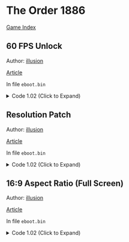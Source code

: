 # The Order 1886

[Game Index](README.md#games)

## 60 FPS Unlock

Author: [illusion](https://twitter.com/illusion0002)

[Article](https://illusion0001.github.io/patches/2021/06/27/oodle-res-framerate-patches/)

In file `eboot.bin`

<details>
<summary>Code 1.02 (Click to Expand)</summary>

```
0x4547C4 01

# screen flip mode
0x87C1F7 # dword valid are 1-6
         # see notes below

# notes
# according to the re work at gpcs4
# https://github.com/Inori/GPCS4/blob/2cb81156a1a1fd914a46fbd99cecddd6f93e7dfd/GPCS4/SceModules/SceVideoOut/sce_videoout_types.h#L115-L123
# mode 2 is pretty much flip as soon as possible, or vsync off with eye sore screen tearing
# default is 3 which i guess is double buffered vsync
# it would be good if triple buffering worked here
# as it allows for 40-60 fps and not hard locking to 30-40 all the time
# on base hw.
# r13d loads into edx, which i think is param for SubmitFlip.
```

</details>

## Resolution Patch

Author: [illusion](https://twitter.com/illusion0002)

[Article](https://illusion0001.github.io/patches/2021/06/27/oodle-res-framerate-patches/)

In file `eboot.bin`

<details>
<summary>Code 1.02 (Click to Expand)</summary>

```
# launch param -use720p
# "Use 720p resolution in fullscreen mode"
# SDK limits not letting us go below 720p.

0x450EF5 75

# For 16:9 to work; 1080p will cause visual issues
# 900p or below is a must.
# 720p doesn't need additional changes.
# 1280x720 -> 1600x900

0x450EF5 75

0x450EFD 40 06 00 00

0x450F07 84 03 00 00

# launch param -use4k
# "Use 4K resolution in fullscreen mode"
# SDK limits might come back to haunt us.
# 0x450F7E 75
# This doesn't work, SDK does not allow buffers to be created larger than
# 1920x1080
```

</details>

## 16:9 Aspect Ratio (Full Screen)

Author: [illusion](https://twitter.com/illusion0002)

[Article](https://illusion0001.github.io/patches/2021/06/27/oodle-res-framerate-patches/)

In file `eboot.bin`

<details>
<summary>Code 1.02 (Click to Expand)</summary>

```
# Native 1080p will cause visual issues, 900p or below must be used.
# 720p doesn't need additional changes.

0x450E8C 39 8E E3 3F
```

</details>
